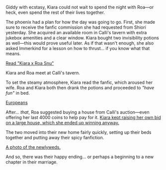 <!-- title: And so, Sesbian Lex. -->

Giddy with ecstasy, Kiara could not wait to spend the night with Roa—or heck, even spend the rest of their lives together.

The phoenix had a plan for how the day was going to go. First, she made sure to receive the fanfic commission she had requested from Shiori yesterday. She acquired an available room in Calli's tavern with extra jukebox amenities and a clear window. Kiara bought two invisibility potions as well—this would prove useful later. As if that wasn't enough, she also asked Immerkind for a lesson on how to thrust... if you know what that means.

[Read "Kiara x Roa Snu"](#text:kiara-roa-snu)

Kiara and Roa meet at Calli's tavern.

To set the steamy atmosphere, Kiara read the fanfic, which aroused her wife. Roa and Kiara both then drank the potions and proceeded to _"have fun"_ in bed.

[Europeans](#embed:https://www.youtube.com/live/8E8Dsgs5e50?si=Cfv40DbMZLJijbq9&t=2031)

After... _that_, Roa suggested buying a house from Calli's auction—even offering her last 4000 coins to help pay for it. [Kiara kept raising her own bid on a large house, which she ended up winning anyway.](https://www.youtube.com/live/8E8Dsgs5e50?si=RxtfN_wMGm29Xkzv&t=3612)

The two moved into their new home fairly quickly, setting up their beds together and putting away their spicy fanfiction.

[A photo of the newlyweds.](#embed:https://www.youtube.com/live/8E8Dsgs5e50?si=ekcHIcDyu86fONhG&t=5322)

And so, there was their happy ending... or perhaps a beginning to a new chapter in their marriage.
